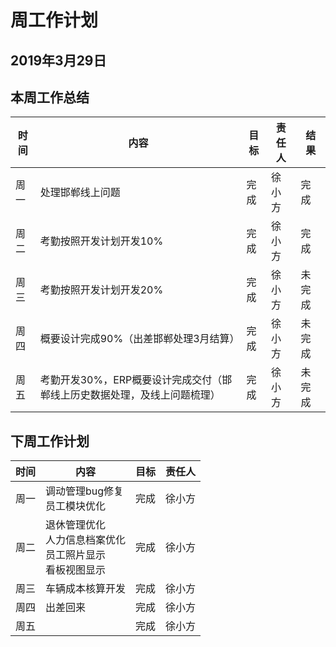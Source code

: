 # 周工作计划

## 2019年3月29日

## 本周工作总结

|时间|内容|目标|责任人|结果|
|--|--|--|--|--|
|周一|处理邯郸线上问题|完成|徐小方|完成|
|周二|考勤按照开发计划开发10%|完成|徐小方|完成|
|周三|考勤按照开发计划开发20%|完成|徐小方|未完成|
|周四|概要设计完成90%（出差邯郸处理3月结算）|完成|徐小方|未完成|
|周五|考勤开发30%，ERP概要设计完成交付（邯郸线上历史数据处理，及线上问题梳理）|完成|徐小方|未完成|

## 下周工作计划

|时间|内容|目标|责任人|
|--|--|--|--|
|周一|调动管理bug修复<br/>员工模块优化|完成|徐小方|
|周二|退休管理优化<br/>人力信息档案优化<br/>员工照片显示<br/>看板视图显示|完成|徐小方|
|周三|车辆成本核算开发|完成|徐小方|
|周四|出差回来|完成|徐小方|
|周五||完成|徐小方|

